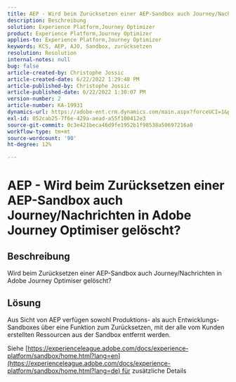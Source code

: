 ```yaml
---
title: AEP - Wird beim Zurücksetzen einer AEP-Sandbox auch Journey/Nachrichten in Adobe Journey Optimiser gelöscht?
description: Beschreibung
solution: Experience Platform,Journey Optimizer
product: Experience Platform,Journey Optimizer
applies-to: Experience Platform,Journey Optimizer
keywords: KCS, AEP, AJO, Sandbox, zurücksetzen
resolution: Resolution
internal-notes: null
bug: false
article-created-by: Christophe Jossic
article-created-date: 6/22/2022 1:29:48 PM
article-published-by: Christophe Jossic
article-published-date: 6/22/2022 1:30:07 PM
version-number: 2
article-number: KA-19931
dynamics-url: https://adobe-ent.crm.dynamics.com/main.aspx?forceUCI=1&pagetype=entityrecord&etn=knowledgearticle&id=8cc5b95d-2ff2-ec11-bb3d-6045bd0158c7
exl-id: 052cab25-7f6e-429a-aead-a55f100412e3
source-git-commit: 0c3e421beca46d9fe1952b1f98538a50697216a0
workflow-type: tm+mt
source-wordcount: '90'
ht-degree: 12%

---
```


# AEP - Wird beim Zurücksetzen einer AEP-Sandbox auch Journey/Nachrichten in Adobe Journey Optimiser gelöscht?

## Beschreibung

Wird beim Zurücksetzen einer AEP-Sandbox auch Journey/Nachrichten in Adobe Journey Optimiser gelöscht?

## Lösung

Aus Sicht von AEP verfügen sowohl Produktions- als auch Entwicklungs-Sandboxes über eine Funktion zum Zurücksetzen, mit der alle vom Kunden erstellten Ressourcen aus der Sandbox entfernt werden.

Siehe [https://experienceleague.adobe.com/docs/experience-platform/sandbox/home.html?lang=en](https://experienceleague.adobe.com/docs/experience-platform/sandbox/home.html?lang=de) für zusätzliche Details
